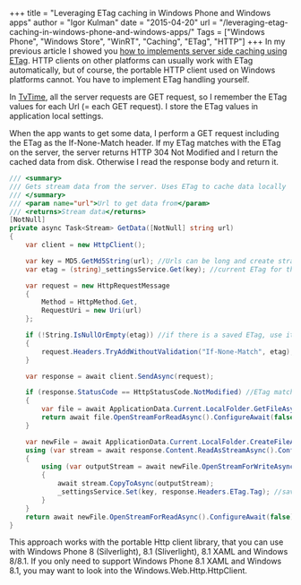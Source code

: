 +++
title = "Leveraging ETag caching in Windows Phone and Windows apps"
author = "Igor Kulman"
date = "2015-04-20"
url = "/leveraging-etag-caching-in-windows-phone-and-windows-apps/"
Tags = ["Windows Phone", "Windows Store", "WinRT", "Caching", "ETag", "HTTP"]
+++
In my previous article I showed you [how to implements server side caching using ETag][1]. HTTP clients on other platforms can usually work with ETag automatically, but of course, the portable HTTP client used on Windows platforms cannot. You have to implement ETag handling yourself.

In [TvTime][2], all the server requests are GET request, so I remember the ETag values for each Url (= each GET request). I store the ETag values in application local settings.

When the app wants to get some data, I perform a GET request including the ETag as the If-None-Match header. If my ETag matches with the ETag on the server, the server returns HTTP 304 Not Modified and I return the cached data from disk. Otherwise I read the response body and return it.

<!--more-->

```csharp
/// <summary>
/// Gets stream data from the server. Uses ETag to cache data locally
/// </summary>
/// <param name="url">Url to get data from</param>
/// <returns>Stream data</returns>
[NotNull]
private async Task<Stream> GetData([NotNull] string url)
{
    var client = new HttpClient();

    var key = MD5.GetMd5String(url); //Urls can be long and create strange characters, using a hash instead
    var etag = (string)_settingsService.Get(key); //current ETag for the reques

    var request = new HttpRequestMessage
    {
        Method = HttpMethod.Get,
        RequestUri = new Uri(url)
    };

    if (!String.IsNullOrEmpty(etag)) //if there is a saved ETag, use it
    {
        request.Headers.TryAddWithoutValidation("If-None-Match", etag);
    }

    var response = await client.SendAsync(request);

    if (response.StatusCode == HttpStatusCode.NotModified) //ETag matches, no newer data available
    {
        var file = await ApplicationData.Current.LocalFolder.GetFileAsync(key);
        return await file.OpenStreamForReadAsync().ConfigureAwait(false); //return cached data
    }

    var newFile = await ApplicationData.Current.LocalFolder.CreateFileAsync(key, CreationCollisionOption.ReplaceExisting);
    using (var stream = await response.Content.ReadAsStreamAsync().ConfigureAwait(false)) //get content
    {
        using (var outputStream = await newFile.OpenStreamForWriteAsync()) //save to cache
        {
            await stream.CopyToAsync(outputStream);
            _settingsService.Set(key, response.Headers.ETag.Tag); //save etag
        }
    }
    return await newFile.OpenStreamForReadAsync().ConfigureAwait(false); //return (fresh) from cache
}
```

This approach works with the portable Http client library, that you can use with Windows Phone 8 (Silverlight), 8.1 (Sliverlight), 8.1 XAML and Windows 8/8.1. If you only need to support Windows Phone 8.1 XAML and Windows 8.1, you may want to look into the Windows.Web.Http.HttpClient.

 [1]: http://blog.kulman.sk/using-etag-to-cache-responses-in-nancyfx/ "Using ETag to cache responses in NancyFX"
 [2]: http://blog.kulman.sk/tvtime-track-your-favorite-tv-shows-on-windows-phone/ "TvTime: track your favorite TV shows on Windows Phone"
